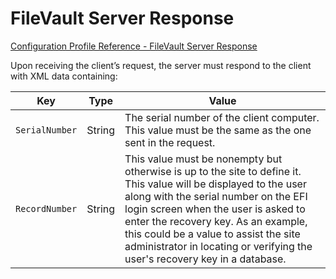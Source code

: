 # FileVault Server Response  

 [Configuration Profile Reference - FileVault Server Response](https://developer.apple.com/library/content/featuredarticles/iPhoneConfigurationProfileRef/Introduction/Introduction.html#//apple_ref/doc/uid/TP40010206-CH1-SW844)  

Upon receiving the client’s request, the server must respond to the client with XML data containing:  

|Key|Type|Value|
|-|-|-|
|`SerialNumber`|String|The serial number of the client computer. This value must be the same as the one sent in the request.|
|`RecordNumber`|String|This value must be nonempty but otherwise is up to the site to define it. This value will be displayed to the user along with the serial number on the EFI login screen when the user is asked to enter the recovery key. As an example, this could be a value to assist the site administrator in locating or verifying the user's recovery key in a database.|
  
